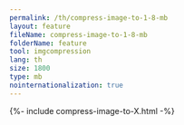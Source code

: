 ```yaml
---
permalink: /th/compress-image-to-1-8-mb
layout: feature
fileName: compress-image-to-1-8-mb
folderName: feature
tool: imgcompression
lang: th
size: 1800
type: mb
nointernationalization: true
---
```

{%- include compress-image-to-X.html -%}       
